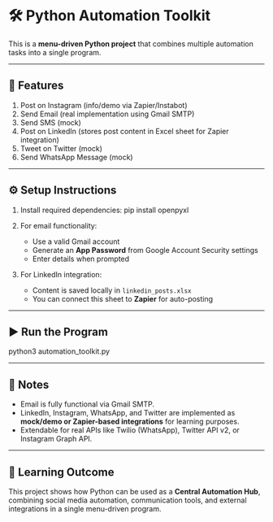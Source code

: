 # 🛠️ Python Automation Toolkit

This is a **menu-driven Python project** that combines multiple automation tasks into a single program.

---

## 📌 Features
1. Post on Instagram (info/demo via Zapier/Instabot)
2. Send Email (real implementation using Gmail SMTP)
3. Send SMS (mock)
4. Post on LinkedIn (stores post content in Excel sheet for Zapier integration)
5. Tweet on Twitter (mock)
6. Send WhatsApp Message (mock)

---

## ⚙️ Setup Instructions

1. Install required dependencies:
   pip install openpyxl

2. For email functionality:
   - Use a valid Gmail account
   - Generate an **App Password** from Google Account Security settings
   - Enter details when prompted

3. For LinkedIn integration:
   - Content is saved locally in `linkedin_posts.xlsx`
   - You can connect this sheet to **Zapier** for auto-posting

---

## ▶️ Run the Program
   python3 automation_toolkit.py

---

## 📌 Notes
- Email is fully functional via Gmail SMTP.
- LinkedIn, Instagram, WhatsApp, and Twitter are implemented as **mock/demo or Zapier-based integrations** for learning purposes.
- Extendable for real APIs like Twilio (WhatsApp), Twitter API v2, or Instagram Graph API.

---

## 🎯 Learning Outcome
This project shows how Python can be used as a **Central Automation Hub**, combining social media automation, communication tools, and external integrations in a single menu-driven program.


